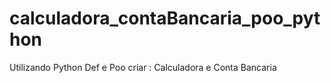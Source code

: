 # calculadora_contaBancaria_poo_python
Utilizando Python Def e Poo criar : Calculadora e Conta Bancaria
